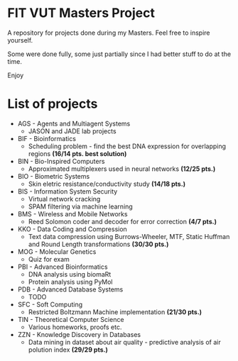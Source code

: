 # FIT VUT Masters Project
A repository for projects done during my Masters. Feel free to inspire yourself.

Some were done fully, some just partially since I had better stuff to do at the time.

Enjoy

# List of projects

- AGS - Agents and Multiagent Systems
  - JASON and JADE lab projects
- BIF - Bioinformatics
  - Scheduling problem - find the best DNA expression for overlapping regions **(16/14 pts. best solution)**
- BIN - Bio-Inspired Computers
  - Approximated multiplexers used in neural networks **(12/25 pts.)**
- BIO -	Biometric Systems
  - Skin eletric resistance/conductivity study **(14/18 pts.)**
- BIS - Information System Security
  - Virtual network cracking
  - SPAM filtering via machine learning
- BMS - Wireless and Mobile Networks
  - Reed Solomon coder and decoder for error correction **(4/7 pts.)**
- KKO - Data Coding and Compression
  - Text data compression using Burrows-Wheeler, MTF, Static Huffman and Round Length transformations **(30/30 pts.)**
- MOG - Molecular Genetics
  - Quiz for exam
- PBI - Advanced Bioinformatics
  - DNA analysis using biomaRt
  - Protein analysis using PyMol
- PDB - Advanced Database Systems
  - TODO
- SFC - Soft Computing
  - Restricted Boltzmann Machine implementation **(21/30 pts.)**
- TIN - Theoretical Computer Science
  - Various homeworks, proofs etc.
- ZZN - Knowledge Discovery in Databases
  - Data mining in dataset about air quality - predictive analysis of air polution index **(29/29 pts.)**
